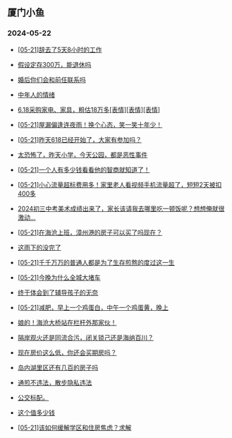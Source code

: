 ## 厦门小鱼 
### 2024-05-22

+ [[05-21]辞去了5天8小时的工作](http://bbs.xmfish.com/read-htm-tid-18193498.html)

+ [假设定存300万，能退休吗](http://bbs.xmfish.com/read-htm-tid-18193425.html)

+ [婚后你们会和前任联系吗](http://bbs.xmfish.com/read-htm-tid-18193504.html)

+ [中年人的情绪](http://bbs.xmfish.com/read-htm-tid-18193464.html)

+ [6.18采购家电、家具，粗估18万多[表情][表情][表情]](http://bbs.xmfish.com/read-htm-tid-18193519.html)

+ [[05-21]屋漏偏逢连夜雨！换个心态，笑一笑十年少！](http://bbs.xmfish.com/read-htm-tid-18193682.html)

+ [[05-21]昨天618已经开始了，大家有参加吗？](http://bbs.xmfish.com/read-htm-tid-18193462.html)

+ [太恐怖了，昨天小学，今天公园，都是恶性事件](http://bbs.xmfish.com/read-htm-tid-18193745.html)

+ [[05-21]一个人有多少钱看看他的智商就知道了！](http://bbs.xmfish.com/read-htm-tid-18193578.html)

+ [[05-21]小心流量超标费用多！家里老人看视频手机流量超了，短短2天被扣400多](http://bbs.xmfish.com/read-htm-tid-18193544.html)

+ [2024初三中考美术成绩出来了，家长该请我去哪里吃一顿饭呢？想想俺就很激动…](http://bbs.xmfish.com/read-htm-tid-18193539.html)

+ [[05-21]在海沧上班，漳州港的房子可以买了吗现在？](http://bbs.xmfish.com/read-htm-tid-18193739.html)

+ [这雨下的没完了](http://bbs.xmfish.com/read-htm-tid-18193604.html)

+ [[05-21]千千万万的普通人都是为了生存煎熬的度过这一生](http://bbs.xmfish.com/read-htm-tid-18193672.html)

+ [[05-21]今晚为什么全城大堵车](http://bbs.xmfish.com/read-htm-tid-18193823.html)

+ [终于体会到了辅导孩子的无奈](http://bbs.xmfish.com/read-htm-tid-18193787.html)

+ [[05-21]减肥，早上一个鸡蛋白，中午一个鸡蛋黄，晚上](http://bbs.xmfish.com/read-htm-tid-18193702.html)

+ [娘的！海沧大桥站在栏杆外那家伙！](http://bbs.xmfish.com/read-htm-tid-18193908.html)

+ [隔岸观火还是同流合污，闭关锁己还是海纳百川？](http://bbs.xmfish.com/read-htm-tid-18193690.html)

+ [现在房价这么低，你还会买期房吗？](http://bbs.xmfish.com/read-htm-tid-18193800.html)

+ [岛内湖里区还有几百的房子吗](http://bbs.xmfish.com/read-htm-tid-18193793.html)

+ [通煎不违法，散步隐私违法](http://bbs.xmfish.com/read-htm-tid-18193841.html)

+ [公交标配。](http://bbs.xmfish.com/read-htm-tid-18193817.html)

+ [这个值多少钱](http://bbs.xmfish.com/read-htm-tid-18193847.html)

+ [[05-21]该如何缓解学区和住房焦虑？求解](http://bbs.xmfish.com/read-htm-tid-18193763.html)

